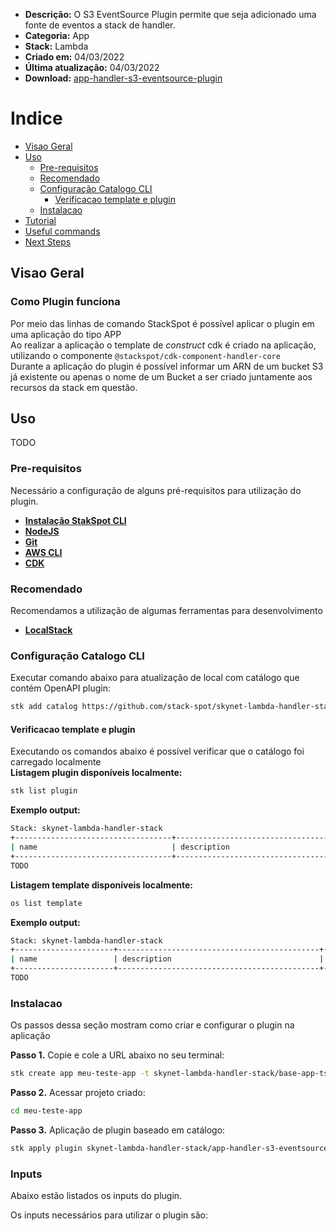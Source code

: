 - **Descrição:** O S3 EventSource Plugin permite que seja adicionado uma fonte de eventos a stack de handler.
- **Categoria:** App
- **Stack:** Lambda
- **Criado em:** 04/03/2022
- **Última atualização:** 04/03/2022
- **Download:** [app-handler-s3-eventsource-plugin](https://github.com/stack-spot/app-handler-s3-eventsource-plugin)

# Indice
- [Visao Geral](#Visao-Geral)
- [Uso](#Uso)
  - [Pre-requisitos](#Pre-requisitos)
  - [Recomendado](#Recomendado)
  - [Configuração Catalogo CLI](#Configuração-Catalogo-CLI)
    - [Verificacao template e plugin](#Verificacao_template_e_plugin)
  - [Instalacao](#Instalacao)
- [Tutorial](#Tutorial)
- [Useful commands](#Useful-commands)
- [Next Steps](#Next-steps)

## Visao Geral
### Como Plugin funciona
Por meio das linhas de comando StackSpot é possível aplicar o plugin em uma aplicação do tipo APP  
Ao realizar a aplicação o template de _construct_ cdk é criado na aplicação, utilizando o componente `@stackspot/cdk-component-handler-core`  
Durante a aplicação do plugin é possível informar um ARN de um bucket S3 já existente ou apenas o nome de um Bucket a ser criado juntamente aos recursos da stack em questão.

## Uso
 TODO

### Pre-requisitos
Necessário a configuração de alguns pré-requisitos para utilização do plugin.  
- [**Instalação StakSpot CLI**](https://docs.stackspot.com/v3.0.0/os-cli/installation/)
- [**NodeJS**](https://nodejs.org/en/)
- [**Git**](https://git-scm.com/)
- [**AWS CLI**](https://docs.aws.amazon.com/cli/latest/userguide/cli-chap-getting-started.html)
- [**CDK**](https://docs.aws.amazon.com/cdk/v2/guide/getting_started.html)

### Recomendado
Recomendamos a utilização de algumas ferramentas para desenvolvimento  
- [**LocalStack**](https://github.com/localstack/localstack)

### Configuração Catalogo CLI
Executar comando abaixo para atualização de local com catálogo que contém OpenAPI plugin:  
```bash
stk add catalog https://github.com/stack-spot/skynet-lambda-handler-stack
```

#### Verificacao template e plugin
Executando os comandos abaixo é possível verificar que o catálogo foi carregado localmente  
**Listagem plugin disponíveis localmente:**
```bash
stk list plugin
```

**Exemplo output:**
```bash
Stack: skynet-lambda-handler-stack
+-----------------------------------+-------------------------------------------------------------------------------------------+---------+-----------------+
| name                              | description                                                                               | types   | version(latest) |
+-----------------------------------+-------------------------------------------------------------------------------------------+---------+-----------------+
TODO
```

**Listagem template disponíveis localmente:**
```bash
os list template
```

**Exemplo output:**
```bash
Stack: skynet-lambda-handler-stack
+----------------------+---------------------------------------------+------------------+-----------------+
| name                 | description                                 | types            | version(latest) |
+----------------------+---------------------------------------------+------------------+-----------------+
TODO
```

### Instalacao
Os passos dessa seção mostram como criar e configurar o plugin na aplicação  

**Passo 1.** Copie e cole a URL abaixo no seu terminal:
```bash
stk create app meu-teste-app -t skynet-lambda-handler-stack/base-app-ts-template
```

**Passo 2.** Acessar projeto criado:  
```bash
cd meu-teste-app
```

**Passo 3.** Aplicação de plugin baseado em catálogo:  
```bash
stk apply plugin skynet-lambda-handler-stack/app-handler-s3-eventsource-plugin
```

### Inputs
Abaixo estão listados os inputs do plugin.

Os inputs necessários para utilizar o plugin são:  


